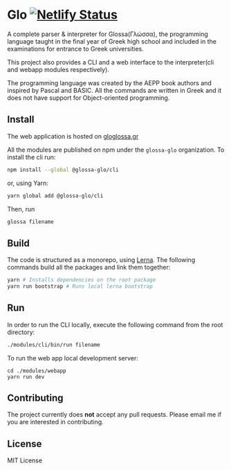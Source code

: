 # Glo [![Netlify Status](https://api.netlify.com/api/v1/badges/b104b1f2-41a1-4f81-b654-52dafd1dbc15/deploy-status)](https://app.netlify.com/sites/elastic-carson-b9d3c7/deploys)
A complete parser & interpreter for Glossa(Γλώσσα), the programming language taught in the final year of Greek high school and included in the examinations for entrance to Greek universities.

This project also provides a CLI and a web interface to the interpreter(cli and webapp modules respectively).

The programming language was created by the AEPP book authors and inspired by Pascal and BASIC. All the commands are written in Greek and it does not have support for Object-oriented programming.

## Install
The web application is hosted on [gloglossa.gr](https://gloglossa.gr)

All the modules are published on npm under the `glossa-glo` organization. To install the cli run:
```bash
npm install --global @glossa-glo/cli
```
or, using Yarn:
```bash
yarn global add @glossa-glo/cli
```
Then, run
```bash
glossa filename
```

## Build
The code is structured as a monorepo, using [Lerna](https://github.com/lerna/lerna).
The following commands build all the packages and link them together:
```bash
yarn # Installs dependencies on the root package
yarn run bootstrap # Runs local lerna bootstrap
```

## Run
In order to run the CLI locally, execute the following command from the root directory:
```bash
./modules/cli/bin/run filename
```
To run the web app local development server:
```
cd ./modules/webapp
yarn run dev
```

## Contributing
The project currently does **not** accept any pull requests. Please email me if you are interested in contributing.

## License
MIT License

